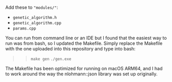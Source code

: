 Add these to `"modules/"`:

- `genetic_algorithm.h`
- `genetic_algorithm.cpp`
- `params.cpp`

You can run from command line or an IDE but I found that the easiest way to run was from bash, so I updated the Makefile. Simply replace the Makefile with the one uploaded into this repository and type into bash:

>> `make gen`
>> `./gen.exe`

The Makefile has been optimized for running on macOS ARM64, and I had to work around the way the nlohmann::json library was set up originally. 
